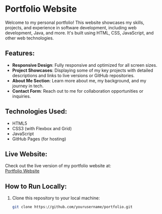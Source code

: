 # Portfolio Website

Welcome to my personal portfolio! This website showcases my skills, projects, and experience in software development, including web development, Java, and more. It's built using HTML, CSS, JavaScript, and other web technologies.

## Features:
- **Responsive Design**: Fully responsive and optimized for all screen sizes.
- **Project Showcases**: Displaying some of my key projects with detailed descriptions and links to live versions or GitHub repositories.
- **About Me Section**: Learn more about me, my background, and my journey in tech.
- **Contact Form**: Reach out to me for collaboration opportunities or inquiries.

## Technologies Used:
- HTML5
- CSS3 (with Flexbox and Grid)
- JavaScript
- GitHub Pages (for hosting)

## Live Website:
Check out the live version of my portfolio website at:  
[Portfolio Website](https://udit772.github.io/My-Portfolio-Website/)
## How to Run Locally:
1. Clone this repository to your local machine:
   ```bash
   git clone https://github.com/yourusername/portfolio.git
